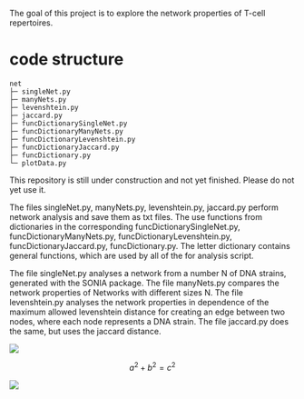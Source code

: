 The goal of this project is to explore the network properties of T-cell repertoires.
# code structure

```
net
├─ singleNet.py
├─ manyNets.py
├─ levenshtein.py
├─ jaccard.py
├─ funcDictionarySingleNet.py
├─ funcDictionaryManyNets.py
├─ funcDictionaryLevenshtein.py
├─ funcDictionaryJaccard.py
├─ funcDictionary.py
└─ plotData.py
```

This repository is still under construction and not yet finished. Please do not yet use it.

The files singleNet.py, manyNets.py, levenshtein.py, jaccard.py perform network analysis and save them as txt files. 
The use functions from dictionaries in the corresponding funcDictionarySingleNet.py, funcDictionaryManyNets.py, 
funcDictionaryLevenshtein.py, funcDictionaryJaccard.py, funcDictionary.py. The letter dictionary contains 
general functions, which are used by all of the for analysis script.

The file singleNet.py analyses a network from a number N of DNA strains, generated with the SONIA package.
The file manyNets.py compares the network properties of Networks with different sizes N.
The file levenshtein.py analyses the network properties in dependence of the maximum allowed levenshtein distance for 
creating an edge between two nodes, where each node represents a DNA strain.
The file jaccard.py  does the same, but uses the jaccard distance.

<img src="https://render.githubusercontent.com/render/math?math=e^{i \pi} = -1">

```math
a^2+b^2=c^2
```

<img src="https://render.githubusercontent.com/render/math?math=(lev_{a, b}\left(i, j\right) = \left\{ \begin{array}{c} \max \left(i, j\right) \\ \min \left\{ \begin{array}{c}
lev_{a,b} \left(i-1, j\right) + 1\\
lev_{a,b} \left(i, j-1\right) + 1\\
lev_{a,b} \left(i-1, j-1\right) + 1_{\left(a_i \neq b_j\right)}
\end{array}
 \right.
 \end{array}
\right.)">
